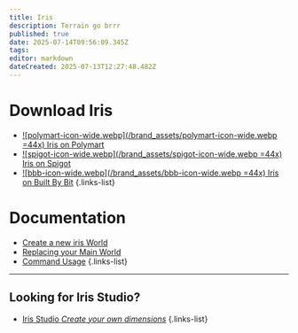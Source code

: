 ```yaml
---
title: Iris
description: Terrain go brrr
published: true
date: 2025-07-14T09:56:09.345Z
tags: 
editor: markdown
dateCreated: 2025-07-13T12:27:48.482Z
---
```


# Download Iris
- [![polymart-icon-wide.webp](/brand_assets/polymart-icon-wide.webp =44x) Iris on Polymart](https://polymart.org/product/3623/iris-dimension-engine)
- [![spigot-icon-wide.webp](/brand_assets/spigot-icon-wide.webp =44x) Iris on Spigot](https://www.spigotmc.org/resources/iris-dimension-engine.84586/)
- [![bbb-icon-wide.webp](/brand_assets/bbb-icon-wide.webp =44x) Iris on Built By Bit](https://builtbybit.com/resources/iris-dimension-engine.56258/) 
{.links-list}

# Documentation

- [Create a new iris World](/doc/iris/create-world)
- [Replacing your Main World](/doc/iris/replacing-main-world)
- [Command Usage](/doc/iris/commands)
{.links-list}

---

## Looking for Iris Studio?

- [Iris Studio *Create your own dimensions*](/guide/studio)
{.links-list}